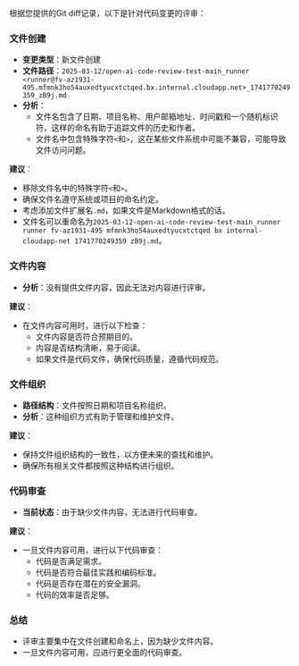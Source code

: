 根据您提供的Git diff记录，以下是针对代码变更的评审：

### 文件创建

- **变更类型**：新文件创建
- **文件路径**：`2025-03-12/open-ai-code-review-test-main_runner <runner@fv-az1931-495.mfmnk3ho54auxedtyucxtctqed.bx.internal.cloudapp.net>_1741770249359_zB9j.md`
- **分析**：
  - 文件名包含了日期、项目名称、用户邮箱地址、时间戳和一个随机标识符，这样的命名有助于追踪文件的历史和作者。
  - 文件名中包含特殊字符`<`和`>`，这在某些文件系统中可能不兼容，可能导致文件访问问题。

**建议**：
- 移除文件名中的特殊字符`<`和`>`。
- 确保文件名遵守系统或项目的命名约定。
- 考虑添加文件扩展名`.md`，如果文件是Markdown格式的话。
- 文件名可以重命名为`2025-03-12-open-ai-code-review-test-main_runner runner fv-az1931-495 mfmnk3ho54auxedtyucxtctqed bx internal-cloudapp-net 1741770249359 zB9j.md`。

### 文件内容

- **分析**：没有提供文件内容，因此无法对内容进行评审。

**建议**：
- 在文件内容可用时，进行以下检查：
  - 文件内容是否符合预期目的。
  - 内容是否结构清晰，易于阅读。
  - 如果文件是代码文件，确保代码质量，遵循代码规范。

### 文件组织

- **路径结构**：文件按照日期和项目名称组织。
- **分析**：这种组织方式有助于管理和维护文件。

**建议**：
- 保持文件组织结构的一致性，以方便未来的查找和维护。
- 确保所有相关文件都按照这种结构进行组织。

### 代码审查

- **当前状态**：由于缺少文件内容，无法进行代码审查。

**建议**：
- 一旦文件内容可用，进行以下代码审查：
  - 代码是否满足需求。
  - 代码是否符合最佳实践和编码标准。
  - 代码是否存在潜在的安全漏洞。
  - 代码的效率是否足够。

### 总结

- 评审主要集中在文件创建和命名上，因为缺少文件内容。
- 一旦文件内容可用，应进行更全面的代码审查。